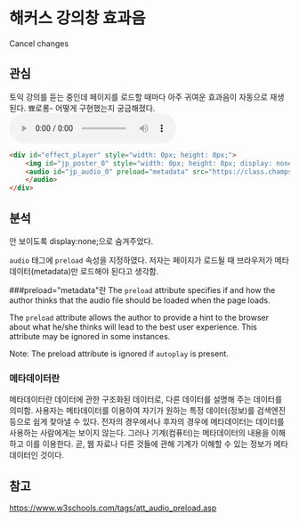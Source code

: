 # 해커스 강의창 효과음
Cancel changes
## 관심

토익 강의를 듣는 중인데 페이지를 로드할 때마다 아주 귀여운 효과음이 자동으로 재생된다. 뾰로롱-
어떻게 구현했는지 궁금해졌다.
<audio controls>
<source src="https://class.champstudy.com/HLec/sound/s1.mp3" type="audio/mp3">
</audio>


```HTML
<div id="effect_player" style="width: 0px; height: 0px;">
    <img id="jp_poster_0" style="width: 0px; height: 0px; display: none;">
    <audio id="jp_audio_0" preload="metadata" src="https://class.champstudy.com/HLec/sound/s1.mp3">
    </audio>
</div>
```
## 분석
안 보이도록 display:none;으로 숨겨주었다.

`audio` 태그에 `preload` 속성을 지정하였다.
저자는 페이지가 로드될 때 브라우저가 메타데이터(metadata)만 로드해야 된다고 생각함.

###preload="metadata"란
The `preload` attribute specifies if and how the author thinks that the audio file should be loaded when the page loads.

The `preload` attribute allows the author to provide a hint to the browser about what he/she thinks will lead to the best user experience. This attribute may be ignored in some instances.

Note: The preload attribute is ignored if `autoplay` is present.

### 메타데이터란
메타데이터란 데이터에 관한 구조화된 데이터로, 다른 데이터를 설명해 주는 데이터를 의미함.
사용자는 메타데이터를 이용하여 자기가 원하는 특정 데이터(정보)를 검색엔진 등으로 쉽게 찾아낼 수 있다. 전자의 경우에서나 후자의 경우에 메타데이터는 데이터를 사용하는 사람에게는 보이지 않는다. 그러나 기계(컴퓨터)는 메타데이터의 내용을 이해하고 이를 이용한다. 곧, 웹 자료나 다른 것들에 관해 기계가 이해할 수 있는 정보가 메타데이터인 것이다.

## 참고
https://www.w3schools.com/tags/att_audio_preload.asp
<audio> 태그의 preload 속성
https://terms.naver.com/entry.naver?docId=1224192&cid=40942&categoryId=32840
메타데이터
